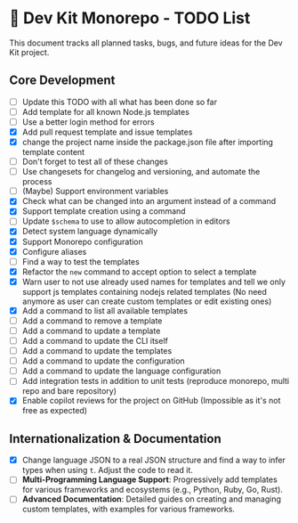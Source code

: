 # 🚀 Dev Kit Monorepo - TODO List

This document tracks all planned tasks, bugs, and future ideas for the Dev Kit project.

## Core Development

- [ ] Update this TODO with all what has been done so far
- [ ] Add template for all known Node.js templates
- [ ] Use a better login method for errors
- [x] Add pull request template and issue templates
- [x] change the project name inside the package.json file after importing template content
- [ ] Don't forget to test all of these changes
- [ ] Use changesets for changelog and versioning, and automate the process
- [ ] (Maybe) Support environment variables
- [x] Check what can be changed into an argument instead of a command
- [x] Support template creation using a command
- [ ] Update `$schema` to use to allow autocompletion in editors
- [x] Detect system language dynamically
- [x] Support Monorepo configuration
- [x] Configure aliases
- [ ] Find a way to test the templates
- [x] Refactor the `new` command to accept option to select a template
- [x] Warn user to not use already used names for templates and tell we only support js templates containing nodejs related templates (No need anymore as user can create custom templates or edit existing ones)
- [x] Add a command to list all available templates
- [ ] Add a command to remove a template
- [ ] Add a command to update a template
- [ ] Add a command to update the CLI itself
- [ ] Add a command to update the templates
- [ ] Add a command to update the configuration
- [ ] Add a command to update the language configuration
- [ ] Add integration tests in addition to unit tests (reproduce monorepo, multi repo and bare repository)
- [x] Enable copilot reviews for the project on GitHub (Impossible as it's not free as expected)

## Internationalization & Documentation

- [x] Change language JSON to a real JSON structure and find a way to infer types when using `t`. Adjust the code to read it.
- [ ] **Multi-Programming Language Support**: Progressively add templates for various frameworks and ecosystems (e.g., Python, Ruby, Go, Rust).
- [ ] **Advanced Documentation**: Detailed guides on creating and managing custom templates, with examples for various frameworks.
